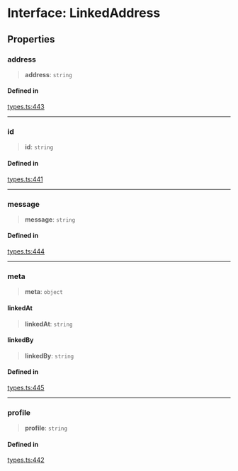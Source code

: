 # Interface: LinkedAddress

## Properties

### address

> **address**: `string`

#### Defined in

[types.ts:443](https://github.com/monerium/js-monorepo/blob/main/packages/sdk/src/types.ts#L443)

***

### id

> **id**: `string`

#### Defined in

[types.ts:441](https://github.com/monerium/js-monorepo/blob/main/packages/sdk/src/types.ts#L441)

***

### message

> **message**: `string`

#### Defined in

[types.ts:444](https://github.com/monerium/js-monorepo/blob/main/packages/sdk/src/types.ts#L444)

***

### meta

> **meta**: `object`

#### linkedAt

> **linkedAt**: `string`

#### linkedBy

> **linkedBy**: `string`

#### Defined in

[types.ts:445](https://github.com/monerium/js-monorepo/blob/main/packages/sdk/src/types.ts#L445)

***

### profile

> **profile**: `string`

#### Defined in

[types.ts:442](https://github.com/monerium/js-monorepo/blob/main/packages/sdk/src/types.ts#L442)
